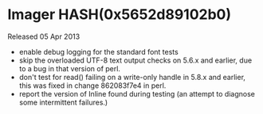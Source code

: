 # Imager HASH(0x5652d89102b0)

Released 05 Apr 2013

- enable debug logging for the standard font tests 
- skip the overloaded UTF-8 text output checks on 5.6.x and earlier, due to a bug in that version of perl. 
- don't test for read() failing on a write-only handle in 5.8.x and earlier, this was fixed in change 862083f7e4 in perl. 
- report the version of Inline found during testing (an attempt to diagnose some intermittent failures.)